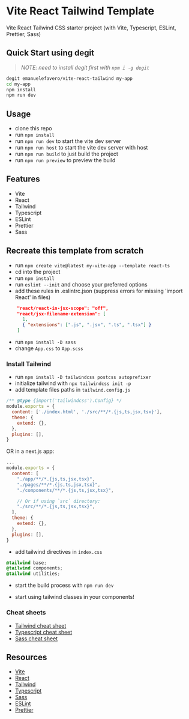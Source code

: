 # Vite React Tailwind Template

Vite React Tailwind CSS starter project (with Vite, Typescript, ESLint, Prettier, Sass)

## Quick Start using degit

> _NOTE: need to install degit first with `npm i -g degit`_

```bash
degit emanuelefavero/vite-react-tailwind my-app
cd my-app
npm install
npm run dev
```

## Usage

- clone this repo
- run `npm install`
- run `npm run dev` to start the vite dev server
- run `npm run host` to start the vite dev server with host
- run `npm run build` to just build the project
- run `npm run preview` to preview the build

## Features

- Vite
- React
- Tailwind
- Typescript
- ESLint
- Prettier
- Sass

## Recreate this template from scratch

- run `npm create vite@latest my-vite-app --template react-ts`
- cd into the project
- run `npm install`
- run `eslint --init` and choose your preferred options
- add these rules in .eslintrc.json (suppress errors for missing 'import React' in files)

```json
    "react/react-in-jsx-scope": "off",
    "react/jsx-filename-extension": [
      1,
      { "extensions": [".js", ".jsx", ".ts", ".tsx"] }
    ]
```

- run `npm install -D sass`
- change `App.css` to `App.scss`

### Install Tailwind

- run `npm install -D tailwindcss postcss autoprefixer`
- initialize tailwind with `npx tailwindcss init -p`
- add template files paths in `tailwind.config.js`

```js
/** @type {import('tailwindcss').Config} */
module.exports = {
  content: ['./index.html', './src/**/*.{js,ts,jsx,tsx}'],
  theme: {
    extend: {},
  },
  plugins: [],
}
```

OR in a next.js app:

```js
...
module.exports = {
  content: [
    "./app/**/*.{js,ts,jsx,tsx}",
    "./pages/**/*.{js,ts,jsx,tsx}",
    "./components/**/*.{js,ts,jsx,tsx}",

    // Or if using `src` directory:
    "./src/**/*.{js,ts,jsx,tsx}",
  ],
  theme: {
    extend: {},
  },
  plugins: [],
}
```

- add tailwind directives in `index.css`

```css
@tailwind base;
@tailwind components;
@tailwind utilities;
```

- start the build process with `npm run dev`

- start using tailwind classes in your components!

### Cheat sheets

- [Tailwind cheat sheet](https://nerdcave.com/tailwind-cheat-sheet)
- [Typescript cheat sheet](https://github.com/emanuelefavero/typescript)
- [Sass cheat sheet](https://devhints.io/sass)

## Resources

- [Vite](https://vitejs.dev/)
- [React](https://reactjs.org/)
- [Tailwind](https://tailwindcss.com/)
- [Typescript](https://www.typescriptlang.org/)
- [Sass](https://sass-lang.com/)
- [ESLint](https://eslint.org/)
- [Prettier](https://prettier.io/)
